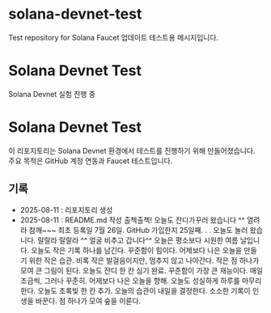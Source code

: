 # solana-devnet-test
Test repository for Solana Faucet
업데이트 테스트용 메시지입니다.
# Solana Devnet Test
Solana Devnet 실험 진행 중 
# Solana Devnet Test

이 리포지토리는 Solana Devnet 환경에서 테스트를 진행하기 위해 만들어졌습니다.  
주요 목적은 GitHub 계정 연동과 Faucet 테스트입니다.  

## 기록
- 2025-08-11 : 리포지토리 생성
- 2025-08-11 : README.md  작성
출첵출첵!
오늘도 잔디가꾸러 왔습니다 ^^
열려라 참깨~~~
최초 등록일 7월 26일. GitHub 가입한지 25일째. . .
오늘도 놀러 왔습니다.
랄랄라 랄랄라  ^^ 
얼굴 비추고 갑니다^^
오늘은 평소보다 시원한 여름 날입니다.
오늘도 작은 기록 하나를 남긴다. 꾸준함이 힘이다.
어제보다 나은 오늘을 만들기 위한 작은 습관.
비록 작은 발걸음이지만, 멈추지 않고 나아간다.
작은 점 하나가 모여 큰 그림이 된다.
오늘도 잔디 한 칸 심기 완료.
꾸준함이 가장 큰 재능이다.
매일 조금씩, 그러나 꾸준히.
어제보다 나은 오늘을 향해.
오늘도 성실하게 하루를 마무리한다.
오늘도 초록빛 한 칸 추가.
오늘의 습관이 내일을 결정한다.
소소한 기록이 인생을 바꾼다.
점 하나가 모여 숲을 이룬다.
